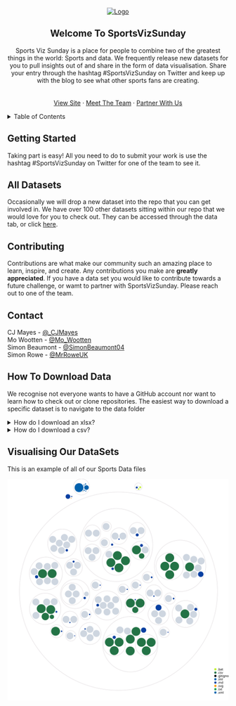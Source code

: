 <!-- PROJECT LOGO -->
<br />
<div align="center">
  <a href="https://static.wixstatic.com/media/2c78af_66758cbe3b4941be9dcf96210b19c35f~mv2.png/v1/crop/x_187,y_399,w_703,h_171/fill/w_255,h_62,al_c,q_85,usm_0.66_1.00_0.01,enc_auto/SportsVizSunday-1%20(1).png">
    <img src="https://static.wixstatic.com/media/2c78af_66758cbe3b4941be9dcf96210b19c35f~mv2.png/v1/crop/x_187,y_399,w_703,h_171/fill/w_255,h_62,al_c,q_85,usm_0.66_1.00_0.01,enc_auto/SportsVizSunday-1%20(1).png" alt="Logo" width="300" height="75">
  </a>
  
<!-- ABOUT THE PROJECT -->
## Welcome To SportsVizSunday

  <p align="center">
    Sports Viz Sunday is a place for people to combine two of the greatest things in the world: Sports and data.
    We frequently release new datasets for you to pull insights out of and share in the form of data visualisation.
    Share your entry through the hashtag #SportsVizSunday on Twitter and keep up with the blog to see what other sports fans are creating. 
    <br />
    <br />
    <br />
    <a href="https://www.sportsvizsunday.com/">View Site</a>
    ·
    <a href="https://www.sportsvizsunday.com/team">Meet The Team</a>
    ·
    <a href="https://twitter.com/_CJMayes">Partner With Us</a>
  </p>
</div>

<!-- TABLE OF CONTENTS -->
<details>
  <summary>Table of Contents</summary>
  <ol>
    <li><a href="#about-the-project">About The Project</a></li>
    <li><a href="#getting-started">Getting Started</a></li>
    <li><a href="#contributing">Contributing</a></li>
    <li><a href="#contact">Contact</a></li>
    <li><a href="#how-to-download-data">How To Download Data</a></li>
  </ol>
</details>

<!-- GETTING STARTED -->
## Getting Started

Taking part is easy! All you need to do to submit your work is use the hashtag #SportsVizSunday on Twitter for one of the team to see it. 

<!-- ALL DATASETS -->
## All Datasets
Occasionally we will drop a new dataset into the repo that you can get involved in. We have over 100 other datasets sitting within our repo that we would love for you to check out.
They can be accessed through the data tab, or click [here](https://github.com/CJ-Mayes/SportsVizSunday/tree/main/Data).

<!-- CONTRIBUTING -->
## Contributing

Contributions are what make our community such an amazing place to learn, inspire, and create. Any contributions you make are **greatly appreciated**.
If you have a data set you would like to contribute towards a future challenge, or wamt to partner with SportsVizSunday. Please reach out to one of the team. 

  
<!-- CONTACT -->
## Contact

CJ Mayes - [@_CJMayes](https://twitter.com/@CJMayes)
<br />
Mo Wootten - [@Mo_Wootten](https://twitter.com/@Mo_Wootten)
<br />
Simon Beaumont - [@SimonBeaumont04](https://twitter.com/@SimonBeaumont04) 
<br />
Simon Rowe - [@MrRoweUK](https://twitter.com/@MrRoweuk)




## How To Download Data

We recognise not everyone wants to have a GitHub account nor want to learn how to check out or clone repositories. The easiest way to download a specific dataset is to navigate to the data folder

<!-- HOW TO DOWNLOAD XLSX File -->

<details>
<summary>How do I download an xlsx?</summary>
<br>
Click through to a dataset, find the sport you like and click download in the top right of the pane. 
  
If you get stuck please visit [here](https://www.gitkraken.com/learn/git/github-download#how-to-downlaod-a-file-from-github)
  
</details>

<details>
<summary>How do I download a csv?</summary>
<br>
To download a CSV from GitHub simply navigate to your desired repository.
Select the CSV file
<br>
Right click the Raw button at the top of the file, select Save Link As and choose the location on your computer where you want to save the file, and select Save, making the extension a csv
  
If you get stuck please visit [here](https://www.gitkraken.com/learn/git/github-download#how-to-download-a-csv-from-github)
</details>

## Visualising Our DataSets

This is an example of all of our Sports Data files

![Visualization of this repo](./diagram.svg)

